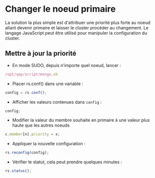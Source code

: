 # Changer le noeud primaire

La solution la plus simple est d'attribuer une priorité plus forte au noeud allant devenir primaire et laisser le cluster procéder au changement. Le langage JavaScript peut être utilisé pour manipuler la configuration du cluster.

## Mettre à jour la priorité

- En mode SUDO, depuis n’importe quel noeud, lancer :

```js
/opt/app/script/mongo.sh
```

- Placer rs.conf() dans une variable :

```js
config = rs.conf();
```

- Afficher les valeurs contenues dans `config` :

```js
config;
```

- Modifier la valeur du membre souhaite en primaire à une valeur plus haute que les autres noeuds

```js
c.member[n].priority = x;
```

- Appliquer la nouvelle configuration :

```js
rs.reconfig(config);
```

- Vérifier le statut, cela peut prendre quelques minutes :

```js
rs.status();
```
